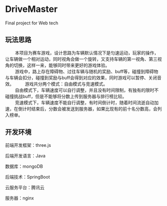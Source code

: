# DriveMaster
Final project for Web tech

## 玩法思路
&nbsp;&nbsp;&nbsp;&nbsp;&nbsp;&nbsp;&nbsp;&nbsp;本项目为赛车游戏，设计思路为车辆默认情况下是匀速运动，玩家的操作，让车辆做一个相对运动，同时视角会做一个旋转，又支持车辆的第一视角、第三视角的切换，这样一来，能够同时带来更好的游戏体验。<br>
&nbsp;&nbsp;&nbsp;&nbsp;&nbsp;&nbsp;&nbsp;&nbsp;游戏中，路上存在障碍物、过往车辆与随机的奖励、buff等，碰撞到障碍物与车辆会扣分，碰撞到奖励与buff会得到对应的效果，同时游戏可以暂停、关闭音效。
&nbsp;&nbsp;&nbsp;&nbsp;&nbsp;&nbsp;&nbsp;&nbsp;游戏共分两个模式：自由模式与竞速模式。<br>
&nbsp;&nbsp;&nbsp;&nbsp;&nbsp;&nbsp;&nbsp;&nbsp;自由模式下，车辆速度可以自行调整，并且没有时间限制，有独有的限时不碰撞挑战buff，但是不能够将分数上传到服务器与排行榜比较。<br>
&nbsp;&nbsp;&nbsp;&nbsp;&nbsp;&nbsp;&nbsp;&nbsp;竞速模式下，车辆速度不能自行调整，有时间倒计时，随着时间流逝自动加速，在倒计时结束后，分数会被发送到服务器，如果比现有的前十名分数高，会列入榜单。

## 开发环境

  前端开发框架：three.js <br>
  
  后端开发语言：Java
  
  数据库：mongoDB
  
  后端技术：SpringBoot
  
  云服务平台：腾讯云
  
  服务器：nginx


